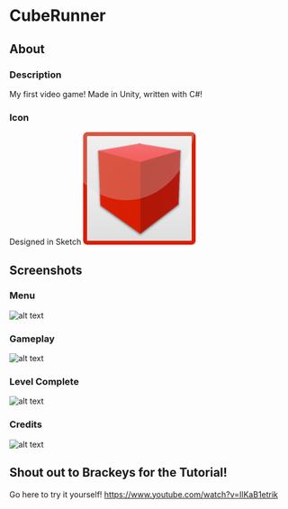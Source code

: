 # CubeRunner

## About
### Description
My first video game! Made in Unity, written with C#!

### Icon
Designed in Sketch
![alt text](https://raw.githubusercontent.com/davidleemichelson/CubeRunner/master/Assets/Icon.png)

## Screenshots
### Menu
![alt text](https://i.imgur.com/8Rk76mG.png)

### Gameplay
![alt text](https://i.imgur.com/wzrYHFX.png)

### Level Complete
![alt text](https://i.imgur.com/1k6fV4U.png)

### Credits
![alt text](https://i.imgur.com/aJuM8GW.png)

## Shout out to Brackeys for the Tutorial!
Go here to try it yourself! https://www.youtube.com/watch?v=IlKaB1etrik
